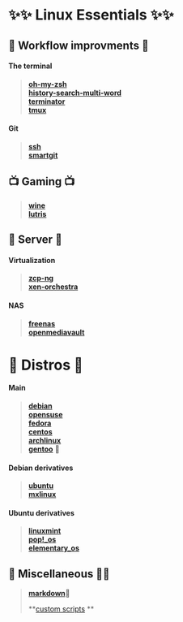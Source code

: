 #  :sparkles::sparkles: Linux Essentials :sparkles::sparkles: # 





##  :office:  Workflow improvments  :office: 


#### **The terminal**
> **[oh-my-zsh](https://github.com/robbyrussell/oh-my-zsh)**  
>  **[history-search-multi-word](https://github.com/zdharma/history-search-multi-word)**  
> **[terminator](https://terminator-gtk3.readthedocs.io/en/latest/#)**  
>  **[tmux](https://github.com/tmux/tmux)**

#### Git

> **[ssh](https://kbroman.org/github_tutorial/pages/first_time.html)**  
> **[smartgit](https://www.syntevo.com/smartgit/)**



## :tv: Gaming :tv:

>**[wine](https://www.winehq.org/)**   
>**[lutris](https://lutris.net/)**



## :fax: Server :fax:

#### Virtualization
> **[zcp-ng](https://xcp-ng.com/)**   
>**[xen-orchestra](https://xen-orchestra.com/#!/about)**

#### NAS
> **[freenas](https://www.freenas.org/)**   
> **[openmediavault](https://www.openmediavault.org/)**



# :rice_ball:	Distros :rice_ball:	

#### Main
> **[debian](https://www.debian.org/)**   
> **[opensuse](https://www.opensuse.org/)**   
> **[fedora](https://getfedora.org/)**   
> **[centos](https://www.centos.org/)**   
> **[archlinux](https://www.archlinux.org/)**   
> **[gentoo](https://www.gentoo.org/)**   :eyes:

#### Debian derivatives
> **[ubuntu](https://ubuntu.com//)**   
> **[mxlinux](https://mxlinux.org/)**   
#### Ubuntu derivatives
> **[linuxmint](https://linuxmint.com/)**   
> **[pop!_os](https://system76.com/pop)**   
> **[elementary_os](https://elementary.io/)**   



## :dizzy: Miscellaneous :dizzy::dizzy:

> **[markdown](https://daringfireball.net/projects/markdown/syntax#backslash)**:dizzy:
>
> **[custom scripts](//usr/local/bin)   ** 
> 
> 
